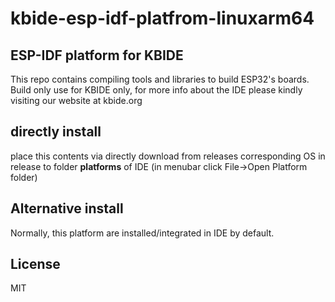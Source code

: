# kbide-esp-idf-platfrom-linuxarm64

## ESP-IDF platform for KBIDE
This repo contains compiling tools and libraries to build ESP32's boards.
Build only use for KBIDE only, for more info about the IDE please kindly visiting our website at kbide.org
## directly install 
place this contents via directly download from releases corresponding OS in release to folder **platforms** of IDE
(in menubar click File->Open Platform folder)

## Alternative install
Normally, this platform are installed/integrated in IDE by default.

## License
MIT 
